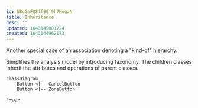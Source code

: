 ```yaml
---
id: NBgGaFQ8ffG0j9h7HoqzN
title: Inheritance
desc: ''
updated: 1643145081724
created: 1643144962173
---
```


Another special case of an association denoting a "kind-of" hierarchy.

Simplifies the analysis model by introducing taxonomy. The children classes inherit the attributes and operations of parent classes.

```mermaid
classDiagram
    Button <|-- CancelButton
    Button <|-- ZoneButton
```
^main